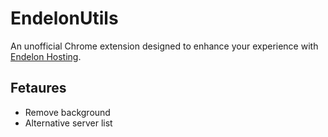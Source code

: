 # EndelonUtils

An unofficial Chrome extension designed to enhance your experience with [Endelon Hosting](https://endelon-hosting.de/).

## Fetaures
- Remove background
- Alternative server list